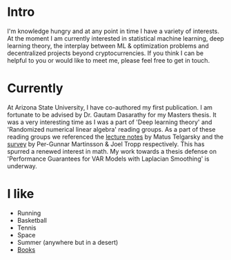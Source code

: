 
# Intro

I'm knowledge hungry and at any point in time I have a variety of interests. At the moment I am currently interested in statistical machine learning, deep learning theory, the interplay between ML & optimization problems and decentralized projects beyond cryptocurrencies. If you think I can be helpful to you or would like to meet me, please feel free to get in touch.

# Currently

At Arizona State University, I have co-authored my first publication. I am fortunate to be advised by Dr. Gautam Dasarathy for my Masters thesis. It was a very interesting time as I was a part of 'Deep learning theory' and 'Randomized numerical linear algebra' reading groups. As a part of these reading groups we referenced the [lecture notes](https://mjt.cs.illinois.edu/dlt/) by Matus Telgarsky and the [survey](https://arxiv.org/abs/2002.01387) by Per-Gunnar Martinsson & Joel Tropp respectively. This has spurred a renewed interest in math. My work towards a thesis defense on 'Performance Guarantees for VAR Models with Laplacian Smoothing' is underway.

# I like

- Running
- Basketball
- Tennis
- Space
- Summer (anywhere but in a desert)
- [Books](https://www.goodreads.com/user/show/143537145-akarshan)




